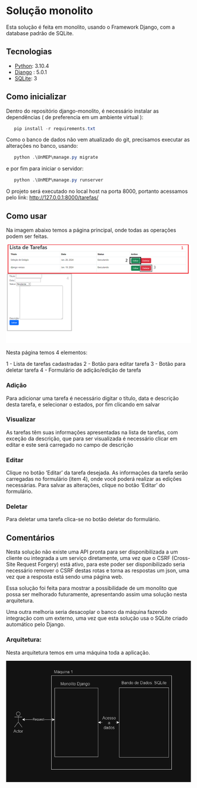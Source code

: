 # Solução monolito
Esta solução é feita em monolito, usando o Framework Django, com a database padrão de SQLite. 

## Tecnologias
 - [Python](https://www.python.org/downloads/): 3.10.4 
 - [Django](https://www.djangoproject.com/) : 5.0.1
 - [SQLite](https://www.sqlite.org/index.html): 3 

## Como inicializar
Dentro do repositório django-monolito, é necessário instalar as dependências ( de preferencia em um ambiente virtual ):
```powershell
   pip install -r requirements.txt 
```
Como o banco de dados não vem atualizado do git, precisamos executar as alterações no banco, usando:
```powershell
   python .\UnMEP\manage.py migrate 
```
e por fim para iniciar o servidor:
```powershell
   python .\UnMEP\manage.py runserver 
```
O projeto será executado no local host na porta 8000, portanto acessamos pelo link:
http://127.0.0.1:8000/tarefas/

## Como usar
Na imagem abaixo temos a página principal, onde todas as operações podem ser feitas.

![Alt Text](img/pagina_inicial.png)

Nesta página temos 4 elementos:

1 - Lista de tarefas cadastradas
2 - Botão para editar tarefa
3 - Botão para deletar tarefa
4 - Formulário de adição/edição de tarefa


### Adição

Para adicionar uma tarefa é necessário digitar o título, data e descrição desta tarefa, e selecionar o estados, por fim clicando em salvar

### Visualizar

As tarefas têm suas informações apresentadas na lista de tarefas, com exceção da descrição, que para ser visualizada é necessário clicar em editar e este será carregado no campo de descrição

### Editar

Clique no botão ‘Editar’ da tarefa desejada. As informações da tarefa serão carregadas no formulário (item 4), onde você poderá realizar as edições necessárias. Para salvar as alterações, clique no botão ‘Editar’ do formulário.

### Deletar

Para deletar uma tarefa clica-se no botão deletar do formulário.


## Comentários
Nesta solução não existe uma API pronta para ser disponibilizada a um cliente ou integrada a um serviço diretamente, uma vez que o CSRF (Cross-Site Request Forgery) está ativo, para este poder ser disponibilizado seria necessário remover o CSRF destas rotas e torna as respostas um json, uma vez que a resposta está sendo uma página web.

Essa solução foi feita para mostrar a possibilidade de um monolito que possa ser melhorado futuramente, apresentando assim uma solução nesta arquitetura.

Uma outra melhoria seria desacoplar o banco da máquina fazendo integração com um externo, uma vez que esta solução usa o SQLite criado automático pelo Django.

### Arquitetura:
Nesta arquitetura temos em uma máquina toda a aplicação.

![Alt Text](img/arquitetura.png)
